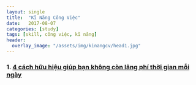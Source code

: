 ```yaml
---
layout: single
title:  "Kĩ Năng Công Việc"
date:   2017-08-07
categories: [study]
tags: [skill, công việc, kĩ năng]
header:
  overlay_image: "/assets/img/kinangcv/head1.jpg"
---
```


### 1. [4 cách hữu hiệu giúp bạn không còn lãng phí thời gian mỗi ngày](/projects/ki-nang-cong-viec/2017-08-07-bon-cach-giup-tranh-lang-phi-tg)